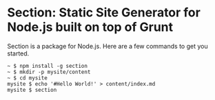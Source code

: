 # Section: Static Site Generator for Node.js built on top of Grunt

Section is a package for Node.js. Here are a few commands to get you started.

```
~ $ npm install -g section
~ $ mkdir -p mysite/content
~ $ cd mysite
mysite $ echo '#Hello World!' > content/index.md
mysite $ section
```
